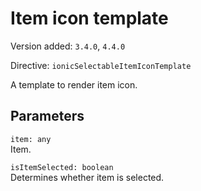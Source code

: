 # Item icon template

Version added: `3.4.0`, `4.4.0`

Directive: `ionicSelectableItemIconTemplate`

A template to render item icon.

## Parameters

`item: any`  
Item.

`isItemSelected: boolean`  
Determines whether item is selected.
